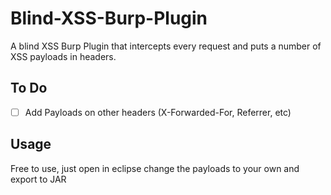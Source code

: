 # Blind-XSS-Burp-Plugin
A blind XSS Burp Plugin that intercepts every request and puts a number of XSS payloads in headers.

## To Do

- [ ] Add Payloads on other headers (X-Forwarded-For, Referrer, etc)

## Usage

Free to use, just open in eclipse change the payloads to your own and export to JAR

